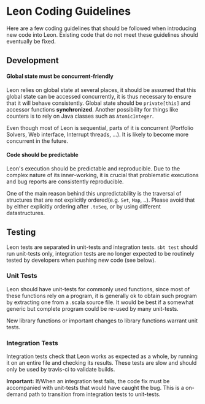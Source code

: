 # Leon Coding Guidelines


Here are a few coding guidelines that should be followed when introducing new
code into Leon. Existing code that do not meet these guidelines should eventually
be fixed.

## Development

#### Global state must be concurrent-friendly

Leon relies on global state at several places, it should be assumed that this global state can be accessed concurrently, it is thus necessary to ensure that it will behave consistently. Global state should be ```private[this]``` and accessor functions **synchronized**. Another possibility for things like counters is to rely on Java classes such as ```AtomicInteger```.

Even though most of Leon is sequential, parts of it is concurrent (Portfolio Solvers, Web interface, Interrupt threads, ...). It is likely to become more concurrent in the future.

#### Code should be predictable

Leon's execution should be predictable and reproducible. Due to the complex nature of its inner-working, it is crucial that problematic executions and bug reports are consistently reproducible.

One of the main reason behind this unpredictability is the traversal of structures that are not explicitly ordered(e.g. ``Set``, ``Map``, ..). Please avoid that by either explicitly ordering after ``.toSeq``, or by using different datastructures.


## Testing

Leon tests are separated in unit-tests and integration tests. ```sbt test``` should run unit-tests only, integration tests are no longer expected to be routinely tested by developers when pushing new code (see below).


### Unit Tests

Leon should have unit-tests for commonly used functions, since most of these functions rely on a program, it is generally ok to obtain such program by extracting one from a .scala source file. It would be best if a somewhat generic but complete program could be re-used by many unit-tests.

New library functions or important changes to library functions warrant unit tests.

### Integration Tests

Integration tests check that Leon works as expected as a whole, by running it on an entire file and checking its results. These tests are slow and should only be used by travis-ci to validate builds.

**Important:** If/When an integration test fails, the code fix must be accompanied with unit-tests that would have caught the bug. This is a on-demand path to transition from integration tests to unit-tests.

